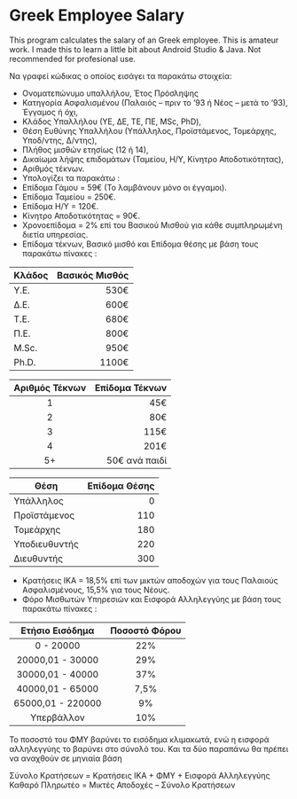 # Greek Employee Salary
This program calculates the salary of an Greek employee.
This is amateur work. I made this to learn a little bit about Android Studio & Java.
Not recommended for profesional use.

Να γραφεί κώδικας ο οποίος εισάγει τα παρακάτω στοιχεία:

* Ονοματεπώνυμο υπαλλήλου, Έτος Πρόσληψης
* Κατηγορία Ασφαλισμένου (Παλαιός – πριν το ’93 ή Νέος – μετά το ’93), Έγγαμος ή όχι,
* Κλάδος Υπαλλήλου (ΥΕ, ΔΕ, ΤΕ, ΠΕ, MSc, PhD),
* Θέση Ευθύνης Υπαλλήλου (Υπάλληλος, Προϊστάμενος, Τομεάρχης, Υποδ/ντης, Δ/ντης),
* Πλήθος μισθών ετησίως (12 ή 14),
* Δικαίωμα λήψης επιδομάτων (Ταμείου, Η/Υ, Κίνητρο Αποδοτικότητας),
* Αριθμός τέκνων.
* Υπολογίζει τα παρακάτω :
* Επίδομα Γάμου = 59€ (Το λαμβάνουν μόνο οι έγγαμοι).
* Επίδομα Ταμείου = 250€.
* Επίδομα Η/Υ = 120€.
* Κίνητρο Αποδοτικότητας = 90€.
* Χρονοεπίδομα = 2% επί του Βασικού Μισθού για κάθε συμπληρωμένη διετία υπηρεσίας.
* Επίδομα τέκνων, Βασικό μισθό και Επίδομα θέσης με βάση τους παρακάτω πίνακες :

| Κλάδος | Βασικός Μισθός |
|--------|---------------:|
| Υ.Ε.	 | 530€			  |
| Δ.Ε. 	 | 600€			  |
| Τ.Ε.	 | 680€			  |
| Π.Ε.	 | 800€			  |
| M.Sc.	 | 950€			  |
| Ph.D.  | 1100€		  |

| Αριθμός Τέκνων | Επίδομα Τέκνων |
|:--------------:|---------------:|
| 1				 | 45€			  |
| 2				 | 80€			  |
| 3				 | 115€			  |
| 4				 | 201€			  |
| 5+			 | 50€ ανά παιδί  |

| Θέση 			  | Επίδομα Θέσης |
|-----------------|--------------:|
| Υπάλληλος		  | 0			  |
| Προϊστάμενος	  | 110			  |
| Τομεάρχης		  | 180			  |
| Υποδιευθυντής   | 220			  |
| Διευθυντής      | 300           |

* Κρατήσεις ΙΚΑ = 18,5% επί των μικτών αποδοχών για τους Παλαιούς Ασφαλισμένους, 15,5% για τους Νέους.
* Φόρο Μισθωτών Υπηρεσιών και Εισφορά Αλληλεγγύης με βάση τους παρακάτω πίνακες :

| Ετήσιο Εισόδημα 	| Ποσοστό Φόρου |
|:-----------------:|:-------------:|
| 0 - 20000	  	  	| 22% 		 	|
| 20000,01 - 30000  | 29%		 	|
| 30000,01 - 40000  | 37%			|
| 40000,01 - 65000  | 7,5%			|
| 65000,01 - 220000 | 9%			|
| Υπερβάλλον		| 10%			|

Το ποσοστό του ΦΜΥ βαρύνει το εισόδημα κλιμακωτά, ενώ η εισφορά αλληλεγγύης το βαρύνει στο σύνολό του.
Και τα δύο παραπάνω θα πρέπει να αναχθούν σε μηνιαία βάση

Σύνολο Κρατήσεων = Κρατήσεις ΙΚΑ + ΦΜΥ + Εισφορά Αλληλεγγύης
Καθαρό Πληρωτέο = Μικτές Αποδοχές – Σύνολο Κρατήσεων

[logo]: screenshot.png "Screenshot του Προγράμματος"
